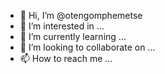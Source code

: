 - 👋 Hi, I’m @otengomphemetse
- 👀 I’m interested in ...
- 🌱 I’m currently learning ...
- 💞️ I’m looking to collaborate on ...
- 📫 How to reach me ...

<!---
otengomphemetse/otengomphemetse is a ✨ special ✨ repository because its `README.md` (this file) appears on your GitHub profile.
You can click the Preview link to take a look at your changes.
--->
